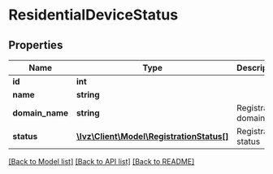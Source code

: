 # ResidentialDeviceStatus

## Properties
Name | Type | Description | Notes
------------ | ------------- | ------------- | -------------
**id** | **int** |  | [optional] 
**name** | **string** |  | [optional] 
**domain_name** | **string** | Registration domain | [optional] 
**status** | [**\Ivz\Client\Model\RegistrationStatus[]**](RegistrationStatus.md) | Registration status | [optional] 

[[Back to Model list]](../README.md#documentation-for-models) [[Back to API list]](../README.md#documentation-for-api-endpoints) [[Back to README]](../README.md)


